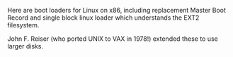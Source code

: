 
Here are boot loaders for Linux on x86, including replacement Master Boot
Record and single block linux loader which understands the EXT2 filesystem.

John F. Reiser (who ported UNIX to VAX in 1978!) extended these to use
larger disks.
